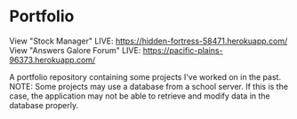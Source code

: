 # Portfolio
View "Stock Manager" LIVE: https://hidden-fortress-58471.herokuapp.com/
View "Answers Galore Forum" LIVE: https://pacific-plains-96373.herokuapp.com/


A portfolio repository containing some projects I've worked on in the past.
NOTE: Some projects may use a database from a school server. If this is the case, the application may not be able to retrieve and modify data in the database properly.
